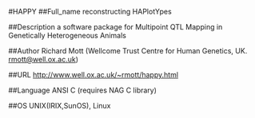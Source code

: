 #HAPPY
##Full_name
reconstructing HAPlotYpes

##Description
a software package for Multipoint QTL Mapping in Genetically Heterogeneous Animals

##Author
Richard Mott (Wellcome Trust Centre for Human Genetics, UK. rmott@well.ox.ac.uk)

##URL
http://www.well.ox.ac.uk/~rmott/happy.html

##Language
ANSI C (requires NAG C library)

##OS
UNIX(IRIX,SunOS), Linux

